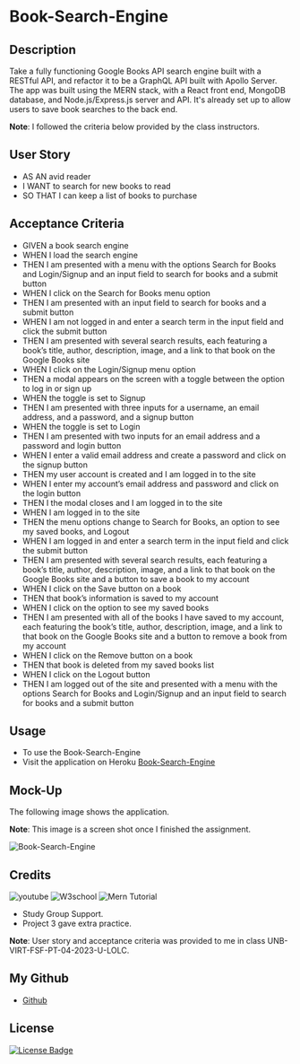 # Book-Search-Engine

## Description

Take a fully functioning Google Books API search engine built with a RESTful API, and refactor it to be a GraphQL API built with Apollo Server. The app was built using the MERN stack, with a React front end, MongoDB database, and Node.js/Express.js server and API. It's already set up to allow users to save book searches to the back end.

**Note**: I followed the criteria below provided by the class instructors.

## User Story

- AS AN avid reader
- I WANT to search for new books to read
- SO THAT I can keep a list of books to purchase


## Acceptance Criteria

- GIVEN a book search engine
- WHEN I load the search engine
- THEN I am presented with a menu with the options Search for Books and Login/Signup and an input field to search for books and a submit button
- WHEN I click on the Search for Books menu option
- THEN I am presented with an input field to search for books and a submit button
- WHEN I am not logged in and enter a search term in the input field and click the submit button
- THEN I am presented with several search results, each featuring a book’s title, author, description, image, and a link to that book on the Google Books site
- WHEN I click on the Login/Signup menu option
- THEN a modal appears on the screen with a toggle between the option to log in or sign up
- WHEN the toggle is set to Signup
- THEN I am presented with three inputs for a username, an email address, and a password, and a signup button
- WHEN the toggle is set to Login
- THEN I am presented with two inputs for an email address and a password and login button
- WHEN I enter a valid email address and create a password and click on the signup button
- THEN my user account is created and I am logged in to the site
- WHEN I enter my account’s email address and password and click on the login button
- THEN I the modal closes and I am logged in to the site
- WHEN I am logged in to the site
- THEN the menu options change to Search for Books, an option to see my saved books, and Logout
- WHEN I am logged in and enter a search term in the input field and click the submit button
- THEN I am presented with several search results, each featuring a book’s title, author, description, image, and a link to that book on the Google Books site and a button to save a book to my account
- WHEN I click on the Save button on a book
- THEN that book’s information is saved to my account
- WHEN I click on the option to see my saved books
- THEN I am presented with all of the books I have saved to my account, each featuring the book’s title, author, description, image, and a link to that book on the Google Books site and a button to remove a book from my account
- WHEN I click on the Remove button on a book
- THEN that book is deleted from my saved books list
- WHEN I click on the Logout button
- THEN I am logged out of the site and presented with a menu with the options Search for Books and Login/Signup and an input field to search for books and a submit button  


 ## Usage
 - To use the Book-Search-Engine
 - Visit the application on Heroku [Book-Search-Engine](link)
 

## Mock-Up

The following image shows the application.

**Note**: This image is a screen shot once I finished the assignment.

![Book-Search-Engine](/Book-Search-Engine/assets/Screenshot%202023-10-08%20131823.png)


## Credits
![youtube](https://www.youtube.com/watch?v=98BzS5Oz5E4&list=PL4cUxeGkcC9iJ_KkrkBZWZRHVwnzLIoUE)
![W3school](https://www.w3schools.com/)
![Mern Tutorial](https://blog.logrocket.com/mern-stack-tutorial/)
- Study Group Support.
- Project 3 gave extra practice.


**Note**: User story and acceptance criteria was provided to me in class
 UNB-VIRT-FSF-PT-04-2023-U-LOLC.

## My Github

- [Github](https://github.com/xNoirNightx/Book-Search-Engine)

## License

[![License Badge](https://img.shields.io/badge/License-MIT-yellow.svg)](https://opensource.org/licenses/MIT)